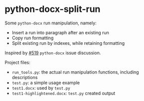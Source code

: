# python-docx-split-run

Some `python-docx` run manipulation, namely:
* Insert a run into paragraph after an existing run
* Copy run formatting
* Split existing run by indexes, while retaining formatting

Inspired by [#519](https://github.com/python-openxml/python-docx/issues/519) `python-docx` issue discussion.

Project files:
* `run_tools.py`: the actual run manipulation functions, including descriptions
* `test.py`: a simple usage example
* `test1.docx`: used by `test.py`
* `test1-highlightened.docx`: `test.py` created output

